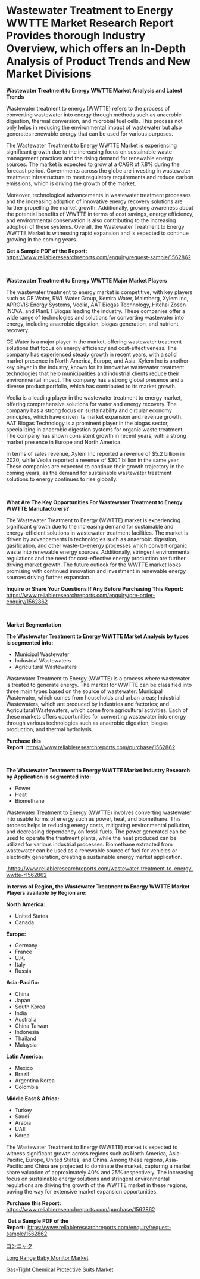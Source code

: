 <p><h1>Wastewater Treatment to Energy WWTTE Market Research Report Provides thorough Industry Overview, which offers an In-Depth Analysis of Product Trends and New Market Divisions</h1></p><p><strong>Wastewater Treatment to Energy WWTTE Market Analysis and Latest Trends</strong></p>
<p><p>Wastewater treatment to energy (WWTTE) refers to the process of converting wastewater into energy through methods such as anaerobic digestion, thermal conversion, and microbial fuel cells. This process not only helps in reducing the environmental impact of wastewater but also generates renewable energy that can be used for various purposes.</p><p>The Wastewater Treatment to Energy WWTTE Market is experiencing significant growth due to the increasing focus on sustainable waste management practices and the rising demand for renewable energy sources. The market is expected to grow at a CAGR of 7.8% during the forecast period. Governments across the globe are investing in wastewater treatment infrastructure to meet regulatory requirements and reduce carbon emissions, which is driving the growth of the market.</p><p>Moreover, technological advancements in wastewater treatment processes and the increasing adoption of innovative energy recovery solutions are further propelling the market growth. Additionally, growing awareness about the potential benefits of WWTTE in terms of cost savings, energy efficiency, and environmental conservation is also contributing to the increasing adoption of these systems. Overall, the Wastewater Treatment to Energy WWTTE Market is witnessing rapid expansion and is expected to continue growing in the coming years.</p></p>
<p><strong>Get a Sample PDF of the Report:&nbsp;</strong> <a href="https://www.reliableresearchreports.com/enquiry/request-sample/1562862">https://www.reliableresearchreports.com/enquiry/request-sample/1562862</a></p>
<p>&nbsp;</p>
<p><strong>Wastewater Treatment to Energy WWTTE Major Market Players</strong></p>
<p><p>The wastewater treatment to energy market is competitive, with key players such as GE Water, RWL Water Group, Kemira Water, Malmberg, Xylem Inc, APROVIS Energy Systems, Veolia, AAT Biogas Technology, Hitchai Zosen INOVA, and PlanET Biogas leading the industry. These companies offer a wide range of technologies and solutions for converting wastewater into energy, including anaerobic digestion, biogas generation, and nutrient recovery.</p><p>GE Water is a major player in the market, offering wastewater treatment solutions that focus on energy efficiency and cost-effectiveness. The company has experienced steady growth in recent years, with a solid market presence in North America, Europe, and Asia. Xylem Inc is another key player in the industry, known for its innovative wastewater treatment technologies that help municipalities and industrial clients reduce their environmental impact. The company has a strong global presence and a diverse product portfolio, which has contributed to its market growth.</p><p>Veolia is a leading player in the wastewater treatment to energy market, offering comprehensive solutions for water and energy recovery. The company has a strong focus on sustainability and circular economy principles, which have driven its market expansion and revenue growth. AAT Biogas Technology is a prominent player in the biogas sector, specializing in anaerobic digestion systems for organic waste treatment. The company has shown consistent growth in recent years, with a strong market presence in Europe and North America.</p><p>In terms of sales revenue, Xylem Inc reported a revenue of $5.2 billion in 2020, while Veolia reported a revenue of $30.1 billion in the same year. These companies are expected to continue their growth trajectory in the coming years, as the demand for sustainable wastewater treatment solutions to energy continues to rise globally.</p></p>
<p>&nbsp;</p>
<p><strong>What Are The Key Opportunities For Wastewater Treatment to Energy WWTTE Manufacturers?</strong></p>
<p><p>The Wastewater Treatment to Energy (WWTTE) market is experiencing significant growth due to the increasing demand for sustainable and energy-efficient solutions in wastewater treatment facilities. The market is driven by advancements in technologies such as anaerobic digestion, gasification, and other waste-to-energy processes which convert organic waste into renewable energy sources. Additionally, stringent environmental regulations and the need for cost-effective energy production are further driving market growth. The future outlook for the WWTTE market looks promising with continued innovation and investment in renewable energy sources driving further expansion.</p></p>
<p><strong>Inquire or Share Your Questions If Any Before Purchasing This Report:</strong> <a href="https://www.reliableresearchreports.com/enquiry/pre-order-enquiry/1562862">https://www.reliableresearchreports.com/enquiry/pre-order-enquiry/1562862</a></p>
<p>&nbsp;</p>
<p><strong>Market Segmentation</strong></p>
<p><strong>The Wastewater Treatment to Energy WWTTE Market Analysis by types is segmented into:</strong></p>
<p><ul><li>Municipal Wastewater</li><li>Industrial Wastewaters</li><li>Agricultural Wastewaters</li></ul></p>
<p><p>Wastewater Treatment to Energy (WWTTE) is a process where wastewater is treated to generate energy. The market for WWTTE can be classified into three main types based on the source of wastewater: Municipal Wastewater, which comes from households and urban areas; Industrial Wastewaters, which are produced by industries and factories; and Agricultural Wastewaters, which come from agricultural activities. Each of these markets offers opportunities for converting wastewater into energy through various technologies such as anaerobic digestion, biogas production, and thermal hydrolysis.</p></p>
<p><strong>Purchase this Report:&nbsp;</strong><a href="https://www.reliableresearchreports.com/purchase/1562862">https://www.reliableresearchreports.com/purchase/1562862</a></p>
<p>&nbsp;</p>
<p><strong>The Wastewater Treatment to Energy WWTTE Market Industry Research by Application is segmented into:</strong></p>
<p><ul><li>Power</li><li>Heat</li><li>Biomethane</li></ul></p>
<p><p>Wastewater Treatment to Energy (WWTTE) involves converting wastewater into usable forms of energy such as power, heat, and biomethane. This process helps in reducing energy costs, mitigating environmental pollution, and decreasing dependency on fossil fuels. The power generated can be used to operate the treatment plants, while the heat produced can be utilized for various industrial processes. Biomethane extracted from wastewater can be used as a renewable source of fuel for vehicles or electricity generation, creating a sustainable energy market application.</p></p>
<p><a href="https://www.reliableresearchreports.com/wastewater-treatment-to-energy-wwtte-r1562862">&nbsp;https://www.reliableresearchreports.com/wastewater-treatment-to-energy-wwtte-r1562862</a></p>
<p><strong>In terms of Region, the Wastewater Treatment to Energy WWTTE Market Players available by Region are:</strong></p>
<p>
    <p> <strong> North America: </strong>
        <ul>
            <li>United States</li>
            <li>Canada</li>
        </ul>
        </p> 
    <p> <strong> Europe: </strong>
        <ul>
            <li>Germany</li>
            <li>France</li>
            <li>U.K.</li>
            <li>Italy</li>
            <li>Russia</li>
        </ul>
        </p> 
    <p> <strong> Asia-Pacific: </strong>
        <ul>
            <li>China</li>
            <li>Japan</li>
            <li>South Korea</li>
            <li>India</li>
            <li>Australia</li>
            <li>China Taiwan</li>
            <li>Indonesia</li>
            <li>Thailand</li>
            <li>Malaysia</li>
        </ul>
        </p> 
    <p> <strong> Latin America: </strong>
        <ul>
            <li>Mexico</li>
            <li>Brazil</li>
            <li>Argentina Korea</li>
            <li>Colombia</li>
        </ul>
        </p> 
    <p> <strong> Middle East & Africa: </strong>
        <ul>
            <li>Turkey</li>
            <li>Saudi</li>
            <li>Arabia</li>
            <li>UAE</li>
            <li>Korea</li>
        </ul>
    </p>
    </p>
<p><p>The Wastewater Treatment to Energy (WWTTE) market is expected to witness significant growth across regions such as North America, Asia-Pacific, Europe, United States, and China. Among these regions, Asia-Pacific and China are projected to dominate the market, capturing a market share valuation of approximately 40% and 25% respectively. The increasing focus on sustainable energy solutions and stringent environmental regulations are driving the growth of the WWTTE market in these regions, paving the way for extensive market expansion opportunities.</p></p>
<p><strong>Purchase this Report: </strong><a href="https://www.reliableresearchreports.com/purchase/1562862">https://www.reliableresearchreports.com/purchase/1562862</a></p>
<p>&nbsp;<strong>Get a Sample PDF of the Report:&nbsp;&nbsp;</strong><a href="https://www.reliableresearchreports.com/enquiry/request-sample/1562862">https://www.reliableresearchreports.com/enquiry/request-sample/1562862</a></p>
<p><strong></strong></p>
<p><p><a href="https://medium.com/@shade463/%E3%81%93%E3%81%AE%E8%A8%98%E4%BA%8B%E3%81%A7%E3%81%AF-%E3%82%B3%E3%83%B3%E3%83%8B%E3%83%A3%E3%82%AF%E7%94%A3%E6%A5%AD%E3%81%AB%E9%96%A2%E3%81%99%E3%82%8B%E5%B8%82%E5%A0%B4%E3%81%AE%E8%B2%A1%E5%8B%99%E7%8A%B6%E6%B3%81-%E5%B8%82%E5%A0%B4%E8%A6%8F%E6%A8%A1-2031%E5%B9%B4%E3%81%BE%E3%81%A7%E3%81%AE%E5%8F%8E%E7%9B%8A%E5%88%86%E6%9E%90%E3%81%AB%E3%81%A4%E3%81%84%E3%81%A6%E3%81%AE%E8%A6%8B%E8%AD%98%E3%81%8C%E7%B4%B9%E4%BB%8B%E3%81%95%E3%82%8C%E3%81%A6%E3%81%84%E3%81%BE%E3%81%99-37a4d58dfc34">コンニャク</a></p><p><a href="https://github.com/amirhossen31/Market-Research-Report-List-1/blob/main/long-range-baby-monitor-market.md">Long Range Baby Monitor Market</a></p><p><a href="https://github.com/barbarakbess8920/Market-Research-Report-List-1/blob/main/gas-tight-chemical-protective-suits-market.md">Gas-Tight Chemical Protective Suits Market</a></p></p>